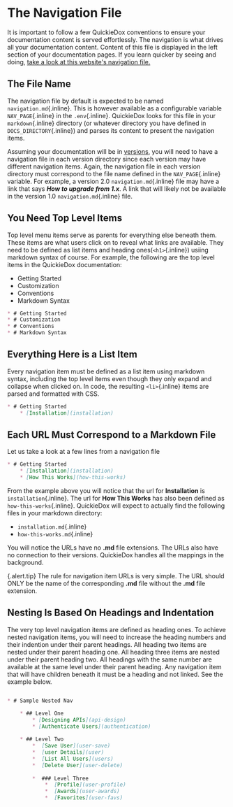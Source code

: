 # The Navigation File

It is important to follow a few QuickieDox conventions to ensure your documentation content is served effortlessly. The navigation is what drives all your documentation content. Content of this file is displayed in the left section of your documentation pages. If you learn quicker by seeing and doing, [take a look at this website's navigation file.](https://raw.githubusercontent.com/mkocansey/quickiedox-mds/main/navigation.md)

## The File Name

The navigation file by default is expected to be named `navigation.md`{.inline}. This is however available as a configurable variable `NAV_PAGE`{.inline} in the `.env`{.inline}. QuickieDox looks for this file in your `markdown`{.inline} directory (or whatever directory you have defined in `DOCS_DIRECTORY`{.inline}) and parses its content to present the navigation items.

Assuming your documentation will be in [versions](convention-versions), you will need to have a navigation file in each version directory since each version may have different navigation items. Again, the navigation file in each version directory must correspond to the file name defined in the `NAV_PAGE`{.inline} variable. For example, a version 2.0 `navigation.md`{.inline} file may have a link that says ***How to upgrade from 1.x***. A link that will likely not be available in the version 1.0 `navigation.md`{.inline} file.



## You Need Top Level Items

Top level menu items serve as parents for everything else beneath them. These items are what users click on to reveal what links are available. They need to be defined as list items and heading ones(`<h1>`{.inline}) usiing markdown syntax of course. For example, the following are the top level items in the QuickieDox documentation: 

* Getting Started
* Customization
* Conventions
* Markdown Syntax

```markdown
* # Getting Started
* # Customization
* # Conventions
* # Markdown Syntax
```


## Everything Here is a List Item

Every navigation item must be defined as a list item using markdown syntax, including the top level items even though they only expand and collapse when clicked on. In code, the resulting `<li>`{.inline} items are parsed and formatted with CSS.

```markdown
* # Getting Started
	* [Installation](installation)
```

## Each URL Must Correspond to a Markdown File

Let us take a look at a few lines from a navigation file

```markdown
* # Getting Started
	* [Installation](installation)
	* [How This Works](how-this-works)
```

From the example above you will notice that the url for **Installation** is `installation`{.inline}. The url for **How This Works** has also been defined as `how-this-works`{.inline}.  QuickieDox will expect to actually find the following files in your markdown directory:

* `installation.md`{.inline}
* `how-this-works.md`{.inline}

You will notice the URLs have no **.md** file extensions. The URLs also have no connection to their versions. QuickieDox handles all the mappings in the background. 

{.alert.tip}
The rule for navigation item URLs is very simple. The URL should ONLY be the name of the corresponding **.md** file without the **.md** file extension.

## Nesting Is Based On Headings and Indentation

The very top level navigation items are defined as heading ones. To achieve nested navigation items, you will need to increase the heading numbers and their indention under their parent headings. All heading two items are nested under their parent heading one. All heading three items are nested under their parent heading two. All headings with the same number are available at the same level under their parent heading. Any navigation item that will have children beneath it must be a heading and not linked. See the example below.

```markdown

* # Sample Nested Nav

	* ## Level One
		* [Designing APIs](api-design)
		* [Authenticate Users](authentication)
    
	* ## Level Two
		*  [Save User](user-save)
		*  [user Details](user)
		*  [List All Users](users)
		*  [Delete User](user-delete)
           
        *  ### Level Three
            *  [Profile](user-profile)
            *  [Awards](user-awards)
            *  [Favorites](user-favs)

```

&nbsp;

